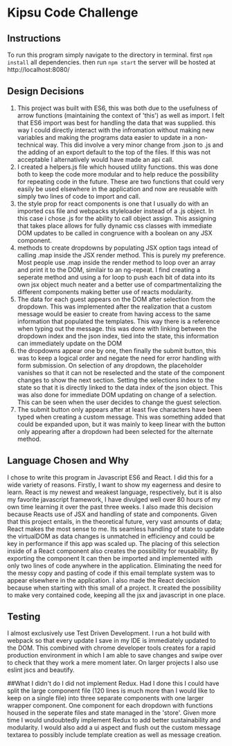 # Kipsu Code Challenge

## Instructions
To run this program simply navigate to the directory in terminal.
first `npm install` all dependencies.
then run `npm start`
the server will be hosted at http://localhost:8080/

## Design Decisions
1. This project was built with ES6, this was both due to the usefulness of arrow functions
(maintaining the context of 'this') as well as import. I felt that ES6 import was best for handling
the data that was supplied. this way I could directly interact with the infromation without making new variables
and making the programs data easier to update in a non-technical way. This did involve a very minor change from .json to .js and the adding of an export default to the top of the files. If this was not acceptable I alternatively would have made an api call.
2. I created a helpers.js file which housed utility functions. this was done both to keep the code more modular and to help reduce the possibility for repeating code in the future. These are two functions that could very easily be used elsewhere in the application and now are reusable with simply two lines of code to import and call.
3. the style prop for react components is one that I usually do with an imported css file and webpacks styleloader instead of a .js object. In this case i chose .js for the ability to call object assign. This assigning that takes place allows for fully dynamic css classes with immediate DOM updates to be called in congruence with a boolean on any JSX component.
4. methods to create dropdowns by populating JSX option tags intead of calling .map inside the JSX render method. This is purely my preference. Most people use .map inside the render method to loop over an array and print it to the DOM, similair to an ng-repeat. I find creating a seperate method and using a for loop to push each bit of data into its own jsx object much neater and a better use of compartmentalizing the different components making better use of reacts modularity.
5. The data for each guest appears on the DOM after selection from the dropdown. This was implemented after the realization that a custom message would be easier to create from having access to the same information that populated the templates. This way there is a reference when typing out the message. this was done with linking between the dropdown index and the json index, tied into the state, this information can immediately update on the DOM
6. the dropdowns appear one by one, then finally the submit button, this was to keep a logical order and negate the need for error handling with form submission. On selection of any dropdown, the placeholder vanishes so that it can not be reselected and the state of the component changes to show the next section. Setting the selections index to the state so that it is directly linked to the data index of the json object. This was also done for immediate DOM updating on change of a selection. This can be seen when the user decides to change the guest selection.
7. The submit button only appears after at least five characters have been typed when creating a custom message. This was something added that could be expanded upon, but it was mainly to keep linear with the button only appearing after a dropdown had been selected for the alternate method.

## Language Chosen and Why
I chose to write this program in Javascript ES6 and React. I did this for a wide variety of reasons. Firstly, I want to show my eagerness and desire to learn. React is my newest and weakest language, respectively, but it is also my favorite javascript framework, I have divulged well over 80 hours of my own time learning it over the past three weeks. I also made this decision because Reacts use of JSX and handling of state and components. Given that this project entails, in the theoretical future, very vast amounts of data; React makes the most sense to me. Its seamless handling of state to update the virtualDOM as data changes is unmatched in efficiency and could be key in performance if this app was scaled up. The placing of this selection inside of a React component also creates the possibility for reusability. By exporting the component It can then be imported and implemented with only two lines of code anywhere in the application. Eliminating the need for the messy copy and pasting of code if this email template system was to appear elsewhere in the application. I also made the React decision because when starting with this small of a project. It created the possibility to make very contained code, keeping all the jsx and javascript in one place.

## Testing
I almost exclusively use Test Driven Development. I run a hot build with webpack so that every update I save in my IDE is immediately updated to the DOM. This combined with chrome developer tools creates for a rapid production environment in which I am able to save changes and swipe over to check that they work a mere moment later. On larger projects I also use eslint jscs and beautify.

##What I didn't do
I did not implement Redux. Had I done this I could have split the large component file (120 lines is much more than I would like to keep on a single file) into three separate components with one larger wrapper component. One component for each dropdown with functions housed in the seperate files and state managed in the 'store'. Given more time I would undoubtedly implement Redux to add better sustainability and modularity. I would also add a ui aspect and flush out the custom message textarea to possibly include template creation as well as message creation.

